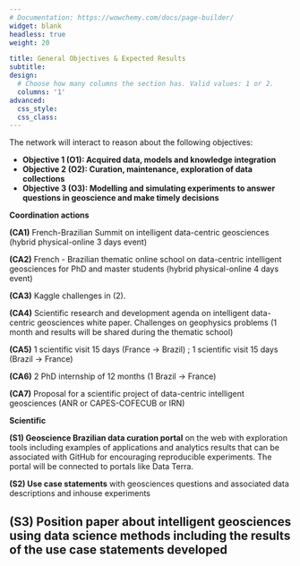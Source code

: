 ```yaml
---
# Documentation: https://wowchemy.com/docs/page-builder/
widget: blank
headless: true
weight: 20

title: General Objectives & Expected Results
subtitle:
design:
  # Choose how many columns the section has. Valid values: 1 or 2.
  columns: '1'
advanced:
  css_style:
  css_class:
---
```

  
  The network will interact to reason about the following objectives:

- **Objective 1 (O1): Acquired data, models and knowledge integration**
- **Objective 2 (O2): Curation, maintenance, exploration of data collections** 
- **Objective 3 (O3): Modelling and simulating experiments to answer questions in geoscience and make timely decisions**

**Coordination actions**

**(CA1)**      French-Brazilian Summit on intelligent data-centric geosciences (hybrid physical-online 3 days event)

**(CA2)**       French - Brazilian thematic online school on data-centric intelligent geosciences for PhD and master students (hybrid physical-online 4 days event)

**(CA3)**       Kaggle challenges in (2).

**(CA4)** Scientific research and development agenda on intelligent data-centric geosciences white paper. Challenges on geophysics problems (1 month and results will be shared during the thematic school)

**(CA5)**       1 scientific visit 15 days (France -> Brazil) ; 1 scientific visit 15 days (Brazil -> France) 

**(CA6)**       2 PhD internship of 12 months (1 Brazil -> France)

**(CA7)**       Proposal for a scientific project of data-centric intelligent geosciences (ANR or CAPES-COFECUB or IRN) 

 

**Scientific**

**(S1) Geoscience Brazilian data curation portal** on the web with exploration tools including examples of applications and analytics results that can be associated with GitHub for encouraging reproducible experiments. The portal will be connected to portals like Data Terra.

**(S2) Use case statements** with geosciences questions and associated data descriptions and inhouse experiments

**(S3)** Position paper about intelligent geosciences using data science methods including the results of the use case statements developed
---
